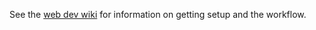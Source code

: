 See the [web dev wiki](https://github.com/NextThought/nti.util.project.scripts/wiki) for information on getting setup and the workflow.
